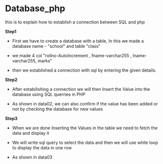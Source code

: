 # Database_php
this is to explain how to establish a connection between SQL and php

**Step1**
- First we have to create a database with a table, In this we made a database name - "school" and table "class"

- we made 4 col "rollno-AutoIncrement , fname-varchar255 , lname- varchar255, marks"

- then we established a connection with sql by entering the given details.

**Step2**

- After estabilishing a connection we will then Insert the Value into the database using SQL querries in PHP

- As shown in data02, we can also confirm if the value has been added or not by checking the database for new values

**Step3**

- When we are done Inserting the Values in the table we need to fetch the data and display it

- We will write sql query to select the data and then we will use while loop to display the data in one row

- As shown in data03
